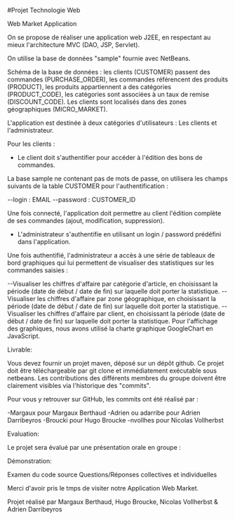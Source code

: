 #Projet Technologie Web 

Web Market Application

On se propose de réaliser une application web J2EE, en respectant au mieux l'architecture MVC (DAO, JSP, Servlet).

On utilise la base de données "sample" fournie avec NetBeans.

Schéma de la base de données : les clients (CUSTOMER) passent des commandes (PURCHASE_ORDER), les commandes référencent des produits (PRODUCT), les produits appartiennent a des catégories (PRODUCT_CODE), les catégories sont associées à un taux de remise (DISCOUNT_CODE). Les clients sont localisés dans des zones géographiques (MICRO_MARKET).

L'application est destinée à deux catégories d'utilisateurs : Les clients et l'administrateur.

Pour les clients :

- Le client doit s'authentifier pour accéder à l'édition des bons de commandes.

La base sample ne contenant pas de mots de passe, on utilisera les champs suivants de la table CUSTOMER pour l'authentification :

  --login : EMAIL
  --password : CUSTOMER_ID

Une fois connecté, l'application doit permettre au client l'édition complète de ses commandes (ajout, modification, suppression).


- L'administrateur s'authentifie en utilisant un login / password prédéfini dans l'application.

Une fois authentifié, l'administrateur a accès à une série de tableaux de bord graphiques qui lui permettent de visualiser des statistiques sur les commandes saisies :

  --Visualiser les chiffres d'affaire par catégorie d'article, en choisissant la période (date de début / date de fin) sur laquelle doit porter la statistique.
  --Visualiser les chiffres d'affaire par zone géographique, en choisissant la période (date de début / date de fin) sur laquelle doit porter la statistique.
  --Visualiser les chiffres d'affaire par client, en choisissant la période (date de début / date de fin) sur laquelle doit porter la statistique.
    Pour l'affichage des graphiques, nous avons utilisé la charte graphique GoogleChart en JavaScript.

Livrable:

Vous devez fournir un projet maven, déposé sur un dépôt github. Ce projet doit être téléchargeable par git clone et immédiatement exécutable sous netbeans. Les contributions des différents membres du groupe doivent être clairement visibles via l'historique des "commits".

Pour vous y retrouver sur GitHub, les commits ont été réalisé par : 

-Margaux pour Margaux Berthaud
-Adrien ou adarribe pour Adrien Darribeyros
-Broucki pour Hugo Broucke 
-nvollhes pour Nicolas Vollherbst 


Evaluation:

Le projet sera évalué par une présentation orale en groupe :

Démonstration:

Examen du code source
Questions/Réponses collectives et individuelles

Merci d'avoir pris le tmps de visiter notre Application Web Market.

Projet réalisé par Margaux Berthaud, Hugo Broucke, Nicolas Vollherbst & Adrien Darribeyros
